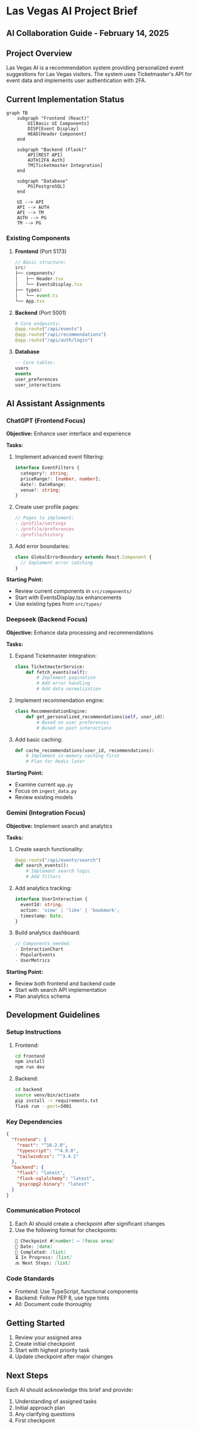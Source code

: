 # Las Vegas AI Project Brief
## AI Collaboration Guide - February 14, 2025

## Project Overview
Las Vegas AI is a recommendation system providing personalized event suggestions for Las Vegas visitors. The system uses Ticketmaster's API for event data and implements user authentication with 2FA.

## Current Implementation Status
```mermaid
graph TB
    subgraph "Frontend (React)"
        UI[Basic UI Components]
        DISP[Event Display]
        HEAD[Header Component]
    end

    subgraph "Backend (Flask)"
        API[REST API]
        AUTH[2FA Auth]
        TM[Ticketmaster Integration]
    end

    subgraph "Database"
        PG[PostgreSQL]
    end

    UI --> API
    API --> AUTH
    API --> TM
    AUTH --> PG
    TM --> PG
```

### Existing Components
1. **Frontend** (Port 5173)
   ```typescript
   // Basic structure:
   src/
   ├── components/
   │   ├── Header.tsx
   │   └── EventsDisplay.tsx
   ├── types/
   │   └── event.ts
   └── App.tsx
   ```

2. **Backend** (Port 5001)
   ```python
   # Core endpoints:
   @app.route("/api/events")
   @app.route("/api/recommendations")
   @app.route("/api/auth/login")
   ```

3. **Database**
   ```sql
   -- Core tables:
   users
   events
   user_preferences
   user_interactions
   ```

## AI Assistant Assignments

### ChatGPT (Frontend Focus)
**Objective:** Enhance user interface and experience

**Tasks:**
1. Implement advanced event filtering:
   ```typescript
   interface EventFilters {
     category?: string;
     priceRange?: [number, number];
     date?: DateRange;
     venue?: string;
   }
   ```

2. Create user profile pages:
   ```typescript
   // Pages to implement:
   - /profile/settings
   - /profile/preferences
   - /profile/history
   ```

3. Add error boundaries:
   ```typescript
   class GlobalErrorBoundary extends React.Component {
     // Implement error catching
   }
   ```

**Starting Point:**
- Review current components in `src/components/`
- Start with EventsDisplay.tsx enhancements
- Use existing types from `src/types/`

### Deepseek (Backend Focus)
**Objective:** Enhance data processing and recommendations

**Tasks:**
1. Expand Ticketmaster integration:
   ```python
   class TicketmasterService:
       def fetch_events(self):
           # Implement pagination
           # Add error handling
           # Add data normalization
   ```

2. Implement recommendation engine:
   ```python
   class RecommendationEngine:
       def get_personalized_recommendations(self, user_id):
           # Based on user preferences
           # Based on past interactions
   ```

3. Add basic caching:
   ```python
   def cache_recommendations(user_id, recommendations):
       # Implement in-memory caching first
       # Plan for Redis later
   ```

**Starting Point:**
- Examine current `app.py`
- Focus on `ingest_data.py`
- Review existing models

### Gemini (Integration Focus)
**Objective:** Implement search and analytics

**Tasks:**
1. Create search functionality:
   ```python
   @app.route("/api/events/search")
   def search_events():
       # Implement search logic
       # Add filters
   ```

2. Add analytics tracking:
   ```typescript
   interface UserInteraction {
     eventId: string;
     action: 'view' | 'like' | 'bookmark';
     timestamp: Date;
   }
   ```

3. Build analytics dashboard:
   ```typescript
   // Components needed:
   - InteractionChart
   - PopularEvents
   - UserMetrics
   ```

**Starting Point:**
- Review both frontend and backend code
- Start with search API implementation
- Plan analytics schema

## Development Guidelines

### Setup Instructions
1. Frontend:
   ```bash
   cd frontend
   npm install
   npm run dev
   ```

2. Backend:
   ```bash
   cd backend
   source venv/bin/activate
   pip install -r requirements.txt
   flask run --port=5001
   ```

### Key Dependencies
```json
{
  "frontend": {
    "react": "^18.2.0",
    "typescript": "^4.9.0",
    "tailwindcss": "^3.4.1"
  },
  "backend": {
    "flask": "latest",
    "flask-sqlalchemy": "latest",
    "psycopg2-binary": "latest"
  }
}
```

### Communication Protocol
1. Each AI should create a checkpoint after significant changes
2. Use the following format for checkpoints:
   ```markdown
   📝 Checkpoint #[number] – [focus area]
   📅 Date: [date]
   🧩 Completed: [list]
   ⏳ In Progress: [list]
   🔜 Next Steps: [list]
   ```

### Code Standards
- Frontend: Use TypeScript, functional components
- Backend: Follow PEP 8, use type hints
- All: Document code thoroughly

## Getting Started
1. Review your assigned area
2. Create initial checkpoint
3. Start with highest priority task
4. Update checkpoint after major changes

## Next Steps
Each AI should acknowledge this brief and provide:
1. Understanding of assigned tasks
2. Initial approach plan
3. Any clarifying questions
4. First checkpoint